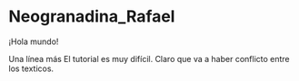 # Neogranadina_Rafael


¡Hola mundo!


Una línea más
El tutorial es muy difícil.
Claro que va a haber conflicto entre los texticos.
